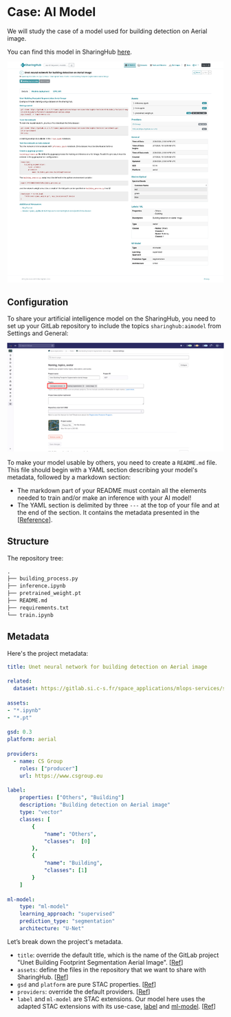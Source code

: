 # Case: AI Model

We will study the case of a model used for building detection on Aerial image.

You can find this model in SharingHub [here](https://sharinghub.p2.csgroup.space/ui/#/stac/collections/ai-model/items/space_applications/mlops-services/sharinghub-tests/public/unet-building-footprint-segmentation-aerial-image).

![Preview](../../assets/figures/share/model-example.png)

## Configuration

To share your artificial intelligence model on the SharingHub, you need to set up your GitLab repository to include the topics `sharinghub:aimodel` from Settings and General:

![Add topics to model](../../assets/figures/share/add-model-topic.png)

To make your model usable by others, you need to create a `README.md` file. This file should begin with a YAML section describing your model's metadata, followed by a markdown section:

- The markdown part of your README must contain all the elements needed to train and/or make an inference with your AI model!
- The YAML section is delimited by three `---` at the top of your file and at the end of the section. It contains the metadata presented in the \[[Reference](./reference.md)].

## Structure

The repository tree:

```txt
.
├── building_process.py
├── inference.ipynb
├── pretrained_weight.pt
├── README.md
├── requirements.txt
└── train.ipynb
```

## Metadata

Here's the project metadata:

```yaml title="README.md Metadata"
title: Unet neural network for building detection on Aerial image

related:
  dataset: https://gitlab.si.c-s.fr/space_applications/mlops-services/sharinghub-tests/public/inria-dataset

assets:
- "*.ipynb"
- "*.pt"

gsd: 0.3
platform: aerial

providers:
  - name: CS Group
    roles: ["producer"]
    url: https://www.csgroup.eu

label:
    properties: ["Others", "Building"]
    description: "Building detection on Aerial image"
    type: "vector"
    classes: [
        {
            "name": "Others",
            "classes":  [0]
        },
        {
            "name": "Building",
            "classes": [1]
        }
    ]

ml-model:
    type: "ml-model"
    learning_approach: "supervised"
    prediction_type: "segmentation"
    architecture: "U-Net"
```

Let’s break down the project's metadata.

- `title`: override the default title, which is the name of the GitLab project "Unet Building Footprint Segmentation Aerial Image". [[Ref](./reference.md#title)]
- `assets`: define the files in the repository that we want to share with SharingHub. [[Ref](./reference.md#assets)]
- `gsd` and `platform` are pure STAC properties. [[Ref](./reference.md#remaining-properties)]
- `providers`: override the default providers. [[Ref](./reference.md#providers)]
- `label` and `ml-model` are STAC extensions. Our model here uses the adapted STAC extensions with its use-case, [label](https://github.com/stac-extensions/label) and [ml-model](https://github.com/stac-extensions/ml-model). [[Ref](./reference.md#extensions)]
